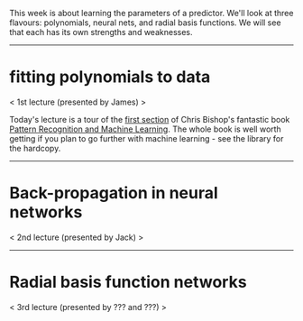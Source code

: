 This week is about learning the parameters of a predictor. We'll look at three flavours: polynomials, neural nets, and radial basis functions. We will see that each has its own strengths and weaknesses.

***
# fitting polynomials to data
< 1st lecture (presented by James) >

Today's lecture is a tour of the [first section]() of Chris Bishop's fantastic book [Pattern Recognition and Machine Learning](http://research.microsoft.com/en-us/um/people/cmbishop/prml/). The whole book is well worth getting if you plan to go further with machine learning - see the library for the hardcopy.

 
***

# Back-propagation in neural networks
< 2nd lecture (presented by Jack) >



***

# Radial basis function networks
< 3rd lecture (presented by ??? and ???) >

